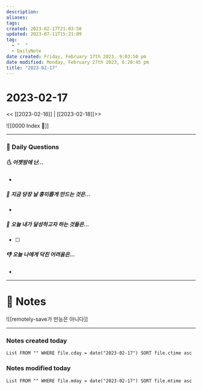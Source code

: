```yaml
---
description:
aliases: 
tags: 
created: 2023-02-17T21:03:50
updated: 2023-07-11T15:21:09
tag:
  - "  "
  - DailyNote
date created: Friday, February 17th 2023, 9:03:50 pm
date modified: Monday, February 27th 2023, 6:20:45 pm
title: "2023-02-17"
---
```


# 2023-02-17

<< [[2023-02-16]] | [[2023-02-18]]>>

![[0000 Index 🔗]]

---
### 📅 Daily Questions

##### 🌜 어젯밤에 난...

- 

##### 🙌 지금 당장 날 흥미롭게 만드는 것은...

- 

##### 🚀 오늘 내가 달성하고자 하는 것들은...

- [ ] 

##### 👎 오늘 나에게 닥친 어려움은...

- 

---

# 📝 Notes

![[remotely-save가 만능은 아니다]]

---

### Notes created today

```dataview
List FROM "" WHERE file.cday = date("2023-02-17") SORT file.ctime asc
```

### Notes modified today

```dataview
List FROM "" WHERE file.mday = date("2023-02-17") SORT file.mtime asc
```
